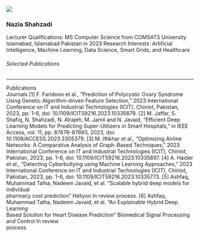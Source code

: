 [![](https://giki.edu.pk/wp-content/uploads/2019/11/1000009516-700x450.webp)](https://giki.edu.pk/wp-content/uploads/2019/11/1000009516-jpg.webp)
### Nazia Shahzadi
Lecturer
Qualifications: MS Computer Science from COMSATS University Islamabad, Islamabad Pakistan in 2023
Research Interests: Artificial Intelligence, Machine Learning, Data Science, Smart Grids, and Healthcare
###### Selected Publications
* * *
Publications  
Journals
[1] F. Faridoon et al., “Prediction of Polycystic Ovary Syndrome Using Genetic Algorithm-driven Feature Selection,” 2023 International Conference on IT and Industrial Technologies (ICIT), Chiniot, Pakistan, 2023, pp. 1-6, doi: 10.1109/ICIT59216.2023.10335879.
[2] M. Jaffar, S. Shafiq, N. Shahzadi, N. Alrajeh, M. Jamil and N. Javaid, “Efficient Deep Learning Models for Predicting Super-Utilizers in Smart Hospitals,” in IEEE Access, vol. 11, pp. 87676-87693, 2023, doi: 10.1109/ACCESS.2023.3305379.
[3] M. Iftikhar et al., “Optimizing Airline Networks: A Comparative Analysis of Graph-Based Techniques,” 2023 International Conference on IT and Industrial Technologies (ICIT), Chiniot, Pakistan, 2023, pp. 1-6, doi: 10.1109/ICIT59216.2023.10335897.
[4] A. Haider et al., “Detecting Cyberbullying using Machine Learning Approaches,” 2023 International Conference on IT and Industrial Technologies (ICIT), Chiniot, Pakistan, 2023, pp. 1-6, doi: 10.1109/ICIT59216.2023.10335773.
[5] Ashfaq, Muhammad Talha, Nadeem Javaid, et al. “Scalable hybrid deep models for individual  
pharmacy cost prediction” Heliyon In review process.
[6] Ashfaq, Muhammad Talha, Nadeem Javaid, et al. “An Explainable Hybrid Deep Learning  
Based Solution for Heart Disease Prediction” Biomedical Signal Processing and Control In review  
process.
